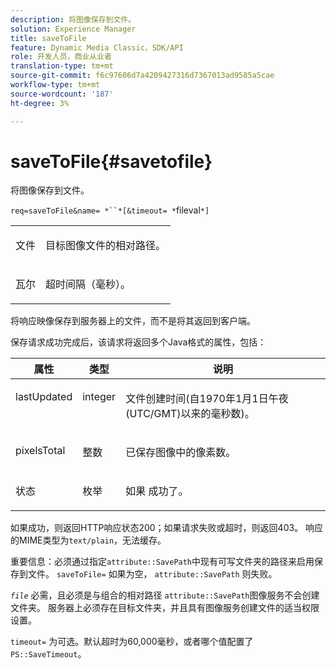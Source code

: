 ```yaml
---
description: 将图像保存到文件。
solution: Experience Manager
title: saveToFile
feature: Dynamic Media Classic，SDK/API
role: 开发人员，商业从业者
translation-type: tm+mt
source-git-commit: f6c97606d7a4209427316d7367013ad9585a5cae
workflow-type: tm+mt
source-wordcount: '187'
ht-degree: 3%

---
```



# saveToFile{#savetofile}

将图像保存到文件。

`req=saveToFile&name= *``*[&timeout= *`fileval`*]`

<table id="simpletable_5674FD9655FE4CDDB0E5DC8655890A66"> 
 <tr class="strow"> 
  <td class="stentry"> <p><span class="varname"> 文件</span> </p> </td> 
  <td class="stentry"> <p>目标图像文件的相对路径。 </p></td> 
 </tr> 
 <tr class="strow"> 
  <td class="stentry"> <p><span class="varname"> 瓦尔</span> </p></td> 
  <td class="stentry"> <p>超时间隔（毫秒）。 </p></td> 
 </tr> 
</table>

将响应映像保存到服务器上的文件，而不是将其返回到客户端。

保存请求成功完成后，该请求将返回多个Java格式的属性，包括：

<table id="table_8BA8F75A0B7241BAB9B4359F97C21137"> 
 <thead> 
  <tr> 
   <th class="entry"> <b> 属性</b> </th> 
   <th class="entry"> <b> 类型</b> </th> 
   <th class="entry"> <b> 说明</b> </th> 
  </tr> 
 </thead>
 <tbody> 
  <tr valign="top"> 
   <td> <p> <span class="codeph"> lastUpdated</span> </p> </td> 
   <td> <p> integer </p> </td> 
   <td> <p>文件创建时间(自1970年1月1日午夜(UTC/GMT)以来的毫秒数)。 </p> </td> 
  </tr> 
  <tr valign="top"> 
   <td> <p> <span class="codeph"> pixelsTotal</span> </p> </td> 
   <td> <p> 整数 </p> </td> 
   <td> <p> 已保存图像中的像素数。 </p> </td> 
  </tr> 
  <tr valign="top"> 
   <td> <p> <span class="codeph"> 状态</span> </p> </td> 
   <td> <p> 枚举 </p> </td> 
   <td> <p> <span class="codeph"> 如果</span> 成功了。 </p> </td> 
  </tr> 
 </tbody> 
</table>

如果成功，则返回HTTP响应状态200；如果请求失败或超时，则返回403。 响应的MIME类型为`text/plain`，无法缓存。

重要信息：必须通过指定`attribute::SavePath`中现有可写文件夹的路径来启用保存到文件。 `saveToFile=` 如果为空， `attribute::SavePath` 则失败。

*`file`* 必需，且必须是与组合的相对路径 `attribute::SavePath`图像服务不会创建文件夹。 服务器上必须存在目标文件夹，并且具有图像服务创建文件的适当权限设置。

`timeout=` 为可选。默认超时为60,000毫秒，或者哪个值配置了`PS::SaveTimeout`。
